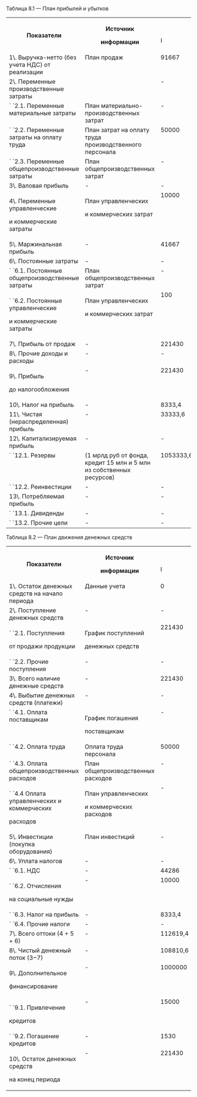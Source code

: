 Таблица 8.1 —  План прибылей и убытков

<table><tr><th colspan="1" rowspan="2">Показатели</th><th colspan="1" rowspan="2"><p>Источник</p><p>информации</p></th><th colspan="4">Квартал</th><th colspan="1" rowspan="1">Всего</th></tr>
<tr><td colspan="1" valign="top">I</td><td colspan="1" valign="top">II</td><td colspan="1" valign="top">III</td><td colspan="1" valign="top">IV</td></tr>
<tr><td colspan="1" valign="top">1\. Выручка-нетто (без учета НДС) от реализации</td><td colspan="1" valign="top">План продаж</td><td colspan="1" valign="top">91667</td><td colspan="1" valign="top">112500</td><td colspan="1" valign="top">137500</td><td colspan="1" valign="top">162500</td><td colspan="1" valign="top">504167</td></tr>
<tr><td colspan="1" valign="top">2\. Переменные производственные затраты</td><td colspan="1" valign="top"></td><td colspan="1" valign="top">-</td><td colspan="1" valign="top">-</td><td colspan="1" valign="top">-</td><td colspan="1" valign="top">-</td><td colspan="1" valign="top">-</td></tr>
<tr><td colspan="1" valign="top">`    `2.1. Переменные материальные затраты</td><td colspan="1" valign="top">План материально-производственных затрат</td><td colspan="1" valign="top">-</td><td colspan="1" valign="top">-</td><td colspan="1" valign="top">-</td><td colspan="1" valign="top">-</td><td colspan="1" valign="top">-</td></tr>
<tr><td colspan="1" valign="top">`    `2.2. Переменные затраты на оплату труда</td><td colspan="1" valign="top">План затрат на оплату труда производственного персонала</td><td colspan="1" valign="top">50000</td><td colspan="1" valign="top">60000</td><td colspan="1" valign="top">75000</td><td colspan="1" valign="top">90000</td><td colspan="1" valign="top">275000</td></tr>
<tr><td colspan="1" valign="top">`    `2.3. Переменные общепроизводственные затраты</td><td colspan="1" valign="top">План общепроизводственных затрат</td><td colspan="1" valign="top">-</td><td colspan="1" valign="top">-</td><td colspan="1" valign="top">-</td><td colspan="1" valign="top">-</td><td colspan="1" valign="top">-</td></tr>
<tr><td colspan="1" valign="top">3\. Валовая прибыль</td><td colspan="1" valign="top">-</td><td colspan="1" valign="top">-</td><td colspan="1" valign="top">-</td><td colspan="1" valign="top">-</td><td colspan="1" valign="top">-</td><td colspan="1" valign="top">-</td></tr>
<tr><td colspan="1" valign="top"><p>4\. Переменные управленческие</p><p>и коммерческие затраты</p></td><td colspan="1" valign="top"><p>План управленческих</p><p>и коммерческих затрат</p></td><td colspan="1" valign="top">10000</td><td colspan="1" valign="top">8000</td><td colspan="1" valign="top">8000</td><td colspan="1" valign="top">6000</td><td colspan="1" valign="top">32000</td></tr>
<tr><td colspan="1" valign="top">5\. Маржинальная прибыль</td><td colspan="1" valign="top">-</td><td colspan="1" valign="top">41667</td><td colspan="1" valign="top">52500</td><td colspan="1" valign="top">62500</td><td colspan="1" valign="top">72500</td><td colspan="1" valign="top">229167</td></tr>
<tr><td colspan="1" valign="top">6\. Постоянные затраты</td><td colspan="1" valign="top">-</td><td colspan="1" valign="top">-</td><td colspan="1" valign="top">-</td><td colspan="1" valign="top">-</td><td colspan="1" valign="top">-</td><td colspan="1" valign="top">-</td></tr>
<tr><td colspan="1" valign="top">`    `6.1. Постоянные общепроизводственные затраты</td><td colspan="1" valign="top">План общепроизводственных затрат</td><td colspan="1" valign="top">-</td><td colspan="1" valign="top">-</td><td colspan="1" valign="top">-</td><td colspan="1" valign="top">-</td><td colspan="1" valign="top">-</td></tr>
<tr><td colspan="1" valign="top"><p>`    `6.2. Постоянные управленческие</p><p>и коммерческие затраты</p></td><td colspan="1" valign="top"><p>План управленческих</p><p>и коммерческих затрат</p></td><td colspan="1" valign="top">100</td><td colspan="1" valign="top">100</td><td colspan="1" valign="top">100</td><td colspan="1" valign="top">100</td><td colspan="1" valign="top">400</td></tr>
<tr><td colspan="1" valign="top">7\. Прибыль от продаж</td><td colspan="1" valign="top">-</td><td colspan="1" valign="top">221430</td><td colspan="1" valign="top">271470</td><td colspan="1" valign="top">331520</td><td colspan="1" valign="top">391570</td><td colspan="1" valign="top">1215990</td></tr>
<tr><td colspan="1" valign="top">8\. Прочие доходы и расходы</td><td colspan="1" valign="top">-</td><td colspan="1" valign="top">-</td><td colspan="1" valign="top">-</td><td colspan="1" valign="top">-</td><td colspan="1" valign="top">-</td><td colspan="1" valign="top">-</td></tr>
<tr><td colspan="1" valign="top"><p>9\. Прибыль</p><p>до налогообложения</p></td><td colspan="1" valign="top">-</td><td colspan="1" valign="top">221430</td><td colspan="1" valign="top">271470</td><td colspan="1" valign="top">331520</td><td colspan="1" valign="top">391570</td><td colspan="1" valign="top">1215990</td></tr>
<tr><td colspan="1" valign="top">10\. Налог на прибыль</td><td colspan="1" valign="top">-</td><td colspan="1" valign="top">8333,4</td><td colspan="1" valign="top">10500</td><td colspan="1" valign="top">12500</td><td colspan="1" valign="top">14500</td><td colspan="1" valign="top">45833</td></tr>
<tr><td colspan="1" valign="top">11\. Чистая (нераспределенная) прибыль</td><td colspan="1" valign="top">-</td><td colspan="1" valign="top">33333,6</td><td colspan="1" valign="top">42000</td><td colspan="1" valign="top">50000</td><td colspan="1" valign="top">58000</td><td colspan="1" valign="top">183332</td></tr>
<tr><td colspan="1" valign="top">12\. Капитализируемая прибыль</td><td colspan="1" valign="top">-</td><td colspan="1" valign="top">-</td><td colspan="1" valign="top">-</td><td colspan="1" valign="top">-</td><td colspan="1" valign="top">-</td><td colspan="1" valign="top">-</td></tr>
<tr><td colspan="1" valign="top">`     `12.1. Резервы</td><td colspan="1" valign="top">(1 мрлд руб от фонда, кредит 15 млн и 5 млн из собственных ресурсов)</td><td colspan="1" valign="top">1053333,6</td><td colspan="1" valign="top">1095333,6</td><td colspan="1" valign="top">1145333,6</td><td colspan="1" valign="top">1203333,6</td><td colspan="1" valign="top">4497334,4</td></tr>
<tr><td colspan="1" valign="top">`     `12.2. Реинвестиции</td><td colspan="1" valign="top">-</td><td colspan="1" valign="top">-</td><td colspan="1" valign="top">-</td><td colspan="1" valign="top">-</td><td colspan="1" valign="top">-</td><td colspan="1" valign="top">-</td></tr>
<tr><td colspan="1" valign="top">13\. Потребляемая прибыль</td><td colspan="1" valign="top">-</td><td colspan="1" valign="top">-</td><td colspan="1" valign="top">-</td><td colspan="1" valign="top">-</td><td colspan="1" valign="top">-</td><td colspan="1" valign="top">-</td></tr>
<tr><td colspan="1" valign="top">`     `13.1. Дивиденды</td><td colspan="1" valign="top">-</td><td colspan="1" valign="top">-</td><td colspan="1" valign="top">-</td><td colspan="1" valign="top">-</td><td colspan="1" valign="top">-</td><td colspan="1" valign="top">-</td></tr>
<tr><td colspan="1" valign="top">`     `13.2. Прочие цели</td><td colspan="1" valign="top">-</td><td colspan="1" valign="top">-</td><td colspan="1" valign="top">-</td><td colspan="1" valign="top">-</td><td colspan="1" valign="top">-</td><td colspan="1" valign="top">-</td></tr>
</table>




Таблица 8.2 —  План движения денежных средств

<table><tr><th colspan="1" rowspan="2">Показатели</th><th colspan="1" rowspan="2"><p>Источник</p><p>информации</p></th><th colspan="4">Квартал</th><th colspan="1" rowspan="1">Всего</th></tr>
<tr><td colspan="1" valign="top">I</td><td colspan="1" valign="top">II</td><td colspan="1" valign="top">III</td><td colspan="1" valign="top">IV</td></tr>
<tr><td colspan="1" valign="top">1\. Остаток денежных средств на начало периода</td><td colspan="1" valign="top">Данные учета</td><td colspan="1" valign="top">0</td><td colspan="1" valign="top">221430</td><td colspan="1" valign="top">492900</td><td colspan="1" valign="top">824420</td><td colspan="1" valign="top">1538750</td></tr>
<tr><td colspan="1" valign="top">2\. Поступление денежных средств</td><td colspan="1" valign="top">-</td><td colspan="1" valign="top">-</td><td colspan="1" valign="top">-</td><td colspan="1" valign="top">-</td><td colspan="1" valign="top">-</td><td colspan="1" valign="top">-</td></tr>
<tr><td colspan="1" valign="top"><p>`    `2.1. Поступления</p><p>от продажи продукции</p></td><td colspan="1" valign="top"><p>График поступлений</p><p>денежных средств</p></td><td colspan="1" valign="top">221430</td><td colspan="1" valign="top">271470</td><td colspan="1" valign="top">331520</td><td colspan="1" valign="top">391570</td><td colspan="1" valign="top">1215990</td></tr>
<tr><td colspan="1" valign="top">`    `2.2. Прочие поступления</td><td colspan="1" valign="top">-</td><td colspan="1" valign="top">-</td><td colspan="1" valign="top">-</td><td colspan="1" valign="top">-</td><td colspan="1" valign="top">-</td><td colspan="1" valign="top">-</td></tr>
<tr><td colspan="1" valign="top">3\. Всего наличие денежные средств</td><td colspan="1" valign="top">-</td><td colspan="1" valign="top">221430</td><td colspan="1" valign="top">492900</td><td colspan="1" valign="top">824420</td><td colspan="1" valign="top">897532</td><td colspan="1" valign="top">1215990</td></tr>
<tr><td colspan="1" valign="top">4\. Выбытие денежных средств (платежи)</td><td colspan="1" valign="top">-</td><td colspan="1" valign="top">-</td><td colspan="1" valign="top">-</td><td colspan="1" valign="top">-</td><td colspan="1" valign="top">-</td><td colspan="1" valign="top">-</td></tr>
<tr><td colspan="1" valign="top">`    `4.1. Оплата поставщикам</td><td colspan="1" valign="top"><p>График погашения</p><p>поставщикам</p></td><td colspan="1" valign="top">-</td><td colspan="1" valign="top">-</td><td colspan="1" valign="top">-</td><td colspan="1" valign="top">-</td><td colspan="1" valign="top">-</td></tr>
<tr><td colspan="1" valign="top">`    `4.2. Оплата труда</td><td colspan="1" valign="top">Оплата труда персонала</td><td colspan="1" valign="top">50000</td><td colspan="1" valign="top">60000</td><td colspan="1" valign="top">75000</td><td colspan="1" valign="top">90000</td><td colspan="1" valign="top">275000</td></tr>
<tr><td colspan="1" valign="top">`    `4.3. Оплата общепроизводственных расходов</td><td colspan="1" valign="top">План общепроизводственных расходов</td><td colspan="1" valign="top">-</td><td colspan="1" valign="top">-</td><td colspan="1" valign="top">-</td><td colspan="1" valign="top">-</td><td colspan="1" valign="top">-</td></tr>
<tr><td colspan="1" valign="top"><p>`   `4.4 Оплата управленческих и коммерческих</p><p>расходов</p></td><td colspan="1" valign="top"><p>План управленческих</p><p>и коммерческих расходов</p></td><td colspan="1" valign="top">-</td><td colspan="1" valign="top">-</td><td colspan="1" valign="top">-</td><td colspan="1" valign="top">-</td><td colspan="1" valign="top">-</td></tr>
<tr><td colspan="1" valign="top">5\. Инвестиции (покупка оборудования)</td><td colspan="1" valign="top">План инвестиций</td><td colspan="1" valign="top">-</td><td colspan="1" valign="top">-</td><td colspan="1" valign="top">-</td><td colspan="1" valign="top">-</td><td colspan="1" valign="top">-</td></tr>
<tr><td colspan="1" valign="top">6\. Уплата налогов</td><td colspan="1" valign="top">-</td><td colspan="1" valign="top">-</td><td colspan="1" valign="top">-</td><td colspan="1" valign="top">-</td><td colspan="1" valign="top">-</td><td colspan="1" valign="top">-</td></tr>
<tr><td colspan="1" valign="top">`    `6.1. НДС</td><td colspan="1" valign="top">-</td><td colspan="1" valign="top">44286</td><td colspan="1" valign="top">54294</td><td colspan="1" valign="top">66304</td><td colspan="1" valign="top">78314</td><td colspan="1" valign="top">243198</td></tr>
<tr><td colspan="1" valign="top"><p>`    `6.2. Отчисления</p><p>на социальные нужды</p></td><td colspan="1" valign="top">-</td><td colspan="1" valign="top">10000</td><td colspan="1" valign="top">12500</td><td colspan="1" valign="top">15000</td><td colspan="1" valign="top">17500</td><td colspan="1" valign="top">55000</td></tr>
<tr><td colspan="1" valign="top">`   `6.3. Налог на прибыль</td><td colspan="1" valign="top">-</td><td colspan="1" valign="top">8333,4</td><td colspan="1" valign="top">10500</td><td colspan="1" valign="top">12500</td><td colspan="1" valign="top">14500</td><td colspan="1" valign="top">45833</td></tr>
<tr><td colspan="1" valign="top">`   `6.4. Прочие налоги</td><td colspan="1" valign="top">-</td><td colspan="1" valign="top">-</td><td colspan="1" valign="top">-</td><td colspan="1" valign="top">-</td><td colspan="1" valign="top">-</td><td colspan="1" valign="top">-</td></tr>
<tr><td colspan="1" valign="top">7\. Всего оттоки (4 + 5 + 6)</td><td colspan="1" valign="top">-</td><td colspan="1" valign="top">112619,4</td><td colspan="1" valign="top">137294</td><td colspan="1" valign="top">168804</td><td colspan="1" valign="top">200314</td><td colspan="1" valign="top">619031,4</td></tr>
<tr><td colspan="1" valign="top">8\. Чистый денежный поток (3‒7)</td><td colspan="1" valign="top">-</td><td colspan="1" valign="top">108810,6</td><td colspan="1" valign="top">355606</td><td colspan="1" valign="top">655616</td><td colspan="1" valign="top">697218</td><td colspan="1" valign="top">1817250,6</td></tr>
<tr><td colspan="1" valign="top"><p>9\. Дополнительное  </p><p>финансирование</p></td><td colspan="1" valign="top">-</td><td colspan="1" valign="top">1000000</td><td colspan="1" valign="top">0</td><td colspan="1" valign="top">0</td><td colspan="1" valign="top">0</td><td colspan="1" valign="top">1000000</td></tr>
<tr><td colspan="1" valign="top"><p>`   `9.1. Привлечение</p><p>кредитов</p></td><td colspan="1" valign="top">-</td><td colspan="1" valign="top">15000</td><td colspan="1" valign="top">0</td><td colspan="1" valign="top">0</td><td colspan="1" valign="top">0</td><td colspan="1" valign="top">15000</td></tr>
<tr><td colspan="1" valign="top">`   `9.2. Погашение кредитов</td><td colspan="1" valign="top">-</td><td colspan="1" valign="top">1530</td><td colspan="1" valign="top">1530</td><td colspan="1" valign="top">1530</td><td colspan="1" valign="top">1530</td><td colspan="1" valign="top">6120</td></tr>
<tr><td colspan="1" valign="top"><p>10\. Остаток денежных средств</p><p>на конец периода</p></td><td colspan="1" valign="top">-</td><td colspan="1" valign="top">221430</td><td colspan="1" valign="top">492900</td><td colspan="1" valign="top">824420</td><td colspan="1" valign="top">1215990</td><td colspan="1" valign="top">2754740</td></tr>
</table>
